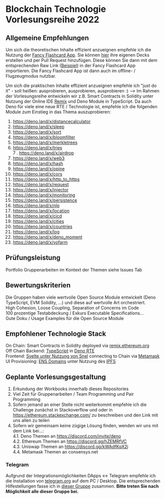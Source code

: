 # Blockchain Technologie Vorlesungsreihe 2022

## Allgemeine Empfehlungen

Um sich die theoretischen Inhalte effizient anzueignen empfehle ich die Nutzung der [Fancy Flashcard App](https://github.com/fancy-flashcard/ffc/blob/master/README.md). Sie können [hier](https://github.com/fancy-flashcard/deck-collection) ihre eigenen Decks erstellen und per Pull Request hinzufügen. Diese können Sie dann mit dem entsprechenden Raw Link ([Beispiel](https://raw.githubusercontent.com/fancy-flashcard/deck-collection/main/wirtschaftsinformatik/Finanzbuchhaltung.json)) in der Fancy Flashcard App importieren. Die Fancy Flashcard App ist dann auch im offline- / Flugzeugmodus nutzbar.  

Um sich die praktischen Inhalte effizient anzueignen empfehle ich "just do it" - soll heißen: ausprobieren, ausprobieren, ausprobieren :) --> Im Rahmen der Vorlesungsreihe entwickeln wir z.B. Smart Contracts in Solidity unter Nutzung der Online IDE [Remix](https://remix.ethereum.org) und Deno Module in TypeScript. Da auch Deno für viele eine neue RTE / Technologie ist, empfehle ich die folgenden Module zum Einstieg in das Thema auszuprobieren: 

1. https://deno.land/x/distancecalculator  
2. https://deno.land/x/sleep  
3. https://deno.land/x/sort  
4. https://deno.land/x/bloomfilter    
5. https://deno.land/x/merkletrees  
6. https://deno.land/x/tries    
7 . https://deno.land/x/airdrop  
8. https://deno.land/x/web3   
9. https://deno.land/x/hash  
10. https://deno.land/x/opine
11. https://deno.land/x/cors      
12. https://deno.land/x/http_to_https  
13. https://deno.land/x/request 
14. https://deno.land/x/injector
15. https://deno.land/x/monitoring
16. https://deno.land/x/persistence
17. https://deno.land/x/nlp  
18. https://deno.land/x/location   
29. https://deno.land/x/cicd  
20. https://deno.land/x/cities  
21. https://deno.land/x/countries  
22. https://deno.land/x/log  
23. https://deno.land/x/deno_moment    
24. https://deno.land/x/vofarm  


## Prüfungsleistung

Portfolio Gruppenarbeiten im Kontext der Themen siehe Issues Tab

## Bewertungskriterien
Die Gruppen haben viele wertvolle Open Source Module entwickelt (Deno TypeScript, EVM Solidity, ...) und diese auf wertvolle Art orchestriert.   
High Cohesion, Loose Coupling, Separation of Concerns im Code  
100 prozentige Testabdeckung / Exkurs Executable Specifications...  
Gute Doku / Usage Examples für die Open Source Module  


## Empfohlener Technologie Stack

On Chain: Smart Contracts in Solidity deployed via [remix.ethereum.org](https://remix.ethereum.org)  
Off Chain Backend: [TypeScript](https://www.typescriptlang.org/) in [Deno RTE](https://deno.land/)   
Frontend: [Svelte unter Nutzung von Snel](https://github.com/crewdevio/Snel) connecting to Chain via [Metamask](https://docs.metamask.io/guide/getting-started.html#basic-considerations)   
UI Provisioning: [ENS Domains](https://ens.domains) unter Nutzung des [IPFS](https://ipfs.io/)   

## Geplante Vorlesungsgestaltung

1. Erkundung der Workbooks innerhalb dieses Repositories   
2. Viel Zeit für Gruppenarbeiten / Team Programming und Pair Programming  
3. Sofern jemand an einer Stelle nicht weiterkommt empfehle ich die Challenge zunächst in Stackoverflow und oder in https://ethereum.stackexchange.com/ zu beschreiben und den Link mit uns allen zu teilen
4. Sofern wir gemeinsam keine zügige Lösung finden, wenden wir uns mit dem Link bei...:   
4.1. Deno Themen an https://discord.com/invite/deno   
4.2. Ethereum Themen an  https://discord.gg/hZEMRfVC  
4.3. Uniswap Themen an https://discord.gg/kWAdfKqX2j  
4.4. Metamask Themen an consensys.net  




### Telegram
Aufgrund der Integrationsmöglichkeiten DApps <-> Telegram empfehle ich die Installation von [telegram.org](https://telegram.org) auf dem PC / Desktop. Die entsprechenden Hilfestellungen fasse ich in [dieser Gruppe](https://t.me/+Axh5QvZbz2w3NzEy) zusammen. **Bitte treten Sie nach Möglichkeit alle dieser Gruppe bei.**   

